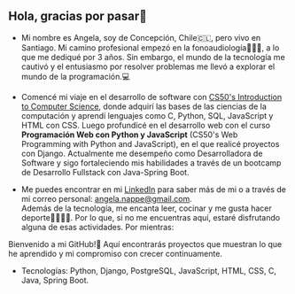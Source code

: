 ## Hola, gracias por pasar👋

<!--
**angelanappe/angelanappe** is a ✨ _special_ ✨ repository because its `README.md` (this file) appears on your GitHub profile.

Here are some ideas to get you started: -->

- Mi nombre es Angela, soy de Concepción, Chile🇨🇱, pero vivo en Santiago. Mi camino profesional empezó en la fonoaudiología👩🏼‍⚕️, a lo que me dediqué por 3 años. Sin embargo, el mundo de la tecnología me cautivó y el entusiasmo por resolver problemas me llevó a explorar el mundo de la programación.💻 

- Comencé mi viaje en el desarrollo de software con [CS50's Introduction to Computer Science](https://cs50.harvard.edu/x/2022/), donde adquirí las bases de las ciencias de la computación y aprendí lenguajes como C, Python, SQL, JavaScript y HTML con CSS. Luego profundicé en el desarrollo web con el curso **Programación Web con Python y JavaScript** (CS50's Web Programming with Python and JavaScript), en el que realicé proyectos con Django. Actualmente me desempeño como Desarrolladora de Software y sigo fortaleciendo mis habilidades a través de un bootcamp de Desarrollo Fullstack con Java-Spring Boot.    

- Me puedes encontrar en mi [LinkedIn](https://www.linkedin.com/in/angelanappe) para saber más de mi o a través de mi correo personal: angela.nappe@gmail.com.  
Además de la tecnología, me encanta leer, cocinar y me gusta hacer deporte🏃🏼‍♀️‍➡️. Por lo que, si no me encuentras aquí, estaré disfrutando alguna de esas actividades. Por mientras:  

Bienvenido a mi GitHub!🌟 Aquí encontrarás proyectos que muestran lo que he aprendido y mi compromiso con crecer continuamente.  

- Tecnologías: Python, Django, PostgreSQL, JavaScript, HTML, CSS, C, Java, Spring Boot.
